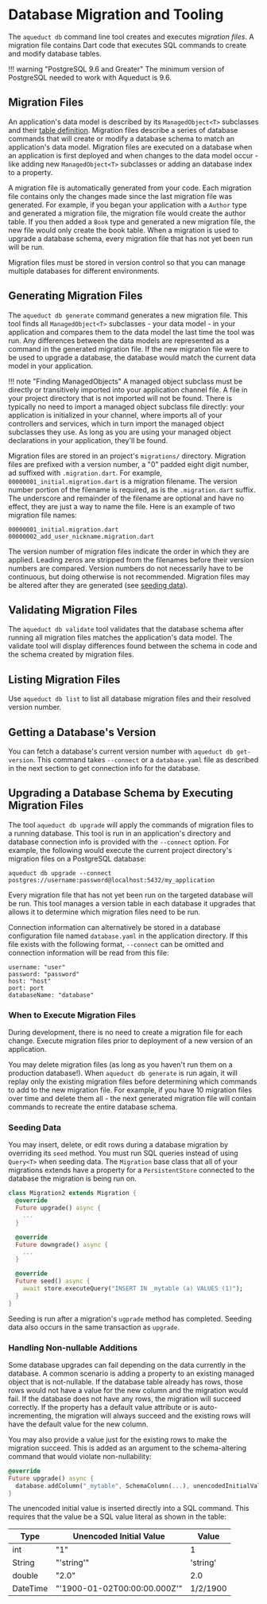 # Database Migration and Tooling

The `aqueduct db` command line tool creates and executes *migration files*. A migration file contains Dart code that executes SQL commands to create and modify database tables. 

!!! warning "PostgreSQL 9.6 and Greater"
    The minimum version of PostgreSQL needed to work with Aqueduct is 9.6.

## Migration Files

An application's data model is described by its `ManagedObject<T>` subclasses and their [table definition](modeling_data.md). Migration files describe a series of database commands that will create or modify a database schema to match an application's data model. Migration files are executed on a database when an application is first deployed and when changes to the data model occur - like adding new `ManagedObject<T>` subclasses or adding an database index to a property.

A migration file is automatically generated from your code. Each migration file contains only the changes made since the last migration file was generated. For example, if you began your application with a `Author` type and generated a migration file, the migration file would create the author table. If you then added a `Book` type and generated a new migration file, the new file would only create the book table. When a migration is used to upgrade a database schema, every migration file that has not yet been run will be run.

Migration files must be stored in version control so that you can manage multiple databases for different environments.

## Generating Migration Files

The `aqueduct db generate` command generates a new migration file. This tool finds all `ManagedObject<T>` subclasses - your data model - in your application and compares them to the data model the last time the tool was run. Any differences between the data models are represented as a command in the generated migration file. If the new migration file were to be used to upgrade a database, the database would match the current data model in your application.

!!! note "Finding ManagedObjects"
        A managed object subclass must be directly or transitively imported into your application channel file. A file in your project directory that is not imported will not be found. There is typically no need to import a managed object subclass file directly: your application is initialized in your channel, where imports all of your controllers and services, which in turn import the managed object subclasses they use. As long as you are using your managed object declarations in your application, they'll be found.

Migration files are stored in an project's `migrations/` directory. Migration files are prefixed with a version number, a "0" padded eight digit number, ad suffixed with `.migration.dart`. For example, `00000001_initial.migration.dart` is a migration filename. The version number portion of the filename is required, as is the `.migration.dart` suffix. The underscore and remainder of the filename are optional and have no effect, they are just a way to name the file. Here is an example of two migration file names:

```
00000001_initial.migration.dart
00000002_add_user_nickname.migration.dart
```

The version number of migration files indicate the order in which they are applied. Leading zeros are stripped from the filenames before their version numbers are compared. Version numbers do not necessarily have to be continuous, but doing otherwise is not recommended. Migration files may be altered after they are generated (see [seeding data](#seeding-data)).

## Validating Migration Files

The `aqueduct db validate` tool validates that the database schema after running all migration files matches the application's data model. The validate tool will display differences found between the schema in code and the schema created by migration files.

## Listing Migration Files

Use `aqueduct db list` to list all database migration files and their resolved version number.

## Getting a Database's Version

You can fetch a database's current version number with `aqueduct db get-version`. This command takes `--connect` or a `database.yaml` file as described in the next section to get connection info for the database.

## Upgrading a Database Schema by Executing Migration Files

The tool `aqueduct db upgrade` will apply the commands of migration files to a running database. This tool is run in an application's directory and database connection info is provided with the `--connect` option. For example, the following would execute the current project directory's migration files on a PostgreSQL database:

```
aqueduct db upgrade --connect postgres://username:password@localhost:5432/my_application
```

Every migration file that has not yet been run on the targeted database will be run. This tool manages a version table in each database it upgrades that allows it to determine which migration files need to be run.

Connection information can alternatively be stored in a database configuration file named `database.yaml` in the application directory. If this file exists with the following format, `--connect` can be omitted and connection information will be read from this file:

```
username: "user"
password: "password"
host: "host"
port: port
databaseName: "database"
```

### When to Execute Migration Files

During development, there is no need to create a migration file for each change. Execute migration files prior to deployment of a new version of an application.

You may delete migration files (as long as you haven't run them on a production database!). When `aqueduct db generate` is run again, it will replay only the existing migration files before determining which commands to add to the new migration file. For example, if you have 10 migration files over time and delete them all - the next generated migration file will contain commands to recreate the entire database schema.

### Seeding Data

You may insert, delete, or edit rows during a database migration by overriding its `seed` method. You must run SQL queries instead of using `Query<T>` when seeding data. The `Migration` base class that all of your migrations extends have a property for a `PersistentStore` connected to the database the migration is being run on.


```dart
class Migration2 extends Migration {
  @override
  Future upgrade() async {
    ...
  }

  @override
  Future downgrade() async {
    ...
  }

  @override
  Future seed() async {
    await store.executeQuery("INSERT IN _mytable (a) VALUES (1)");
  }
}
```

Seeding is run after a migration's `ugprade` method has completed. Seeding data also occurs in the same transaction as `upgrade`.

### Handling Non-nullable Additions

Some database upgrades can fail depending on the data currently in the database. A common scenario is adding a property to an existing managed object that is not-nullable. If the database table already has rows, those rows would not have a value for the new column and the migration would fail. If the database does not have any rows, the migration will succeed correctly. If the property has a default value attribute or is auto-incrementing, the migration will always succeed and the existing rows will have the default value for the new column.

You may also provide a value just for the existing rows to make the migration succeed. This is added as an argument to the schema-altering command that would violate non-nullability:

```dart
@override
Future upgrade() async {
  database.addColumn("_mytable", SchemaColumn(...), unencodedInitialValue: "'text'")
}
```

The unencoded initial value is inserted directly into a SQL command. This requires that the value be a SQL value literal as shown in the table:

| Type | Unencoded Initial Value | Value |
| ---- | ----------------------- | ----- |
| int | "1" | 1 |
| String | "'string'" | 'string' |
| double | "2.0" | 2.0 |
| DateTime | "'1900-01-02T00:00:00.000Z'" | 1/2/1900 |
